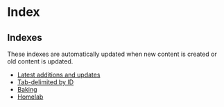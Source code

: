 # Index

## Indexes

These indexes are automatically updated when new content is created or old
content is updated.

- [Latest additions and updates](./changes.md)
- [Tab-delimited by ID](./nodes.tsv)
- [Baking](./baking.md)
- [Homelab](./homelab.md)